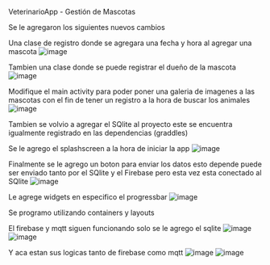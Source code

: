VeterinarioApp - Gestión de Mascotas

Se le agregaron los siguientes nuevos cambios 


Una clase de registro donde se agregara una fecha y hora al agregar una mascota
![image](https://github.com/user-attachments/assets/072b7c06-61d1-4f55-b1c0-bea5c077f71d)

Tambien una clase donde se puede registrar el dueño de la mascota
![image](https://github.com/user-attachments/assets/a4f25611-7eab-4a33-beff-54ba43b21320)

Modifique el main activity para poder poner una galeria de imagenes a las mascotas con el fin de tener un registro a la hora de buscar los animales
![image](https://github.com/user-attachments/assets/c256b685-0444-4f0b-950f-3b5a4e7a02ce)

Tambien se volvio a agregar el SQlite al proyecto este se encuentra igualmente registrado en las dependencias (graddles)

Se le agrego el splashscreen a la hora de iniciar la app
![image](https://github.com/user-attachments/assets/bce888d7-24ce-4ecf-be19-399b6249827a)

Finalmente se le agrego un boton para enviar los datos esto depende puede ser enviado tanto por el SQlite y el Firebase pero esta vez esta conectado al SQlite
![image](https://github.com/user-attachments/assets/e1e76b2b-190b-4595-aee1-6dea97ee4515)

Le agrege widgets en especifico el progressbar
![image](https://github.com/user-attachments/assets/e2a12054-fda2-4276-86a3-4dfe359d835f)

Se programo utilizando containers y layouts

El firebase y mqtt siguen funcionando solo se le agrego el sqlite
![image](https://github.com/user-attachments/assets/c030acf9-ec72-46fe-b4a0-7aecfa949763)
![image](https://github.com/user-attachments/assets/dcd9c469-cb8d-4fa4-9577-283aa1de7f87)

Y aca estan sus logicas tanto de firebase como mqtt
![image](https://github.com/user-attachments/assets/285dff12-b95c-4bad-b8b8-455022bac4e7)
![image](https://github.com/user-attachments/assets/37f78553-4ee0-4eda-817a-4f16b9a946b5)




